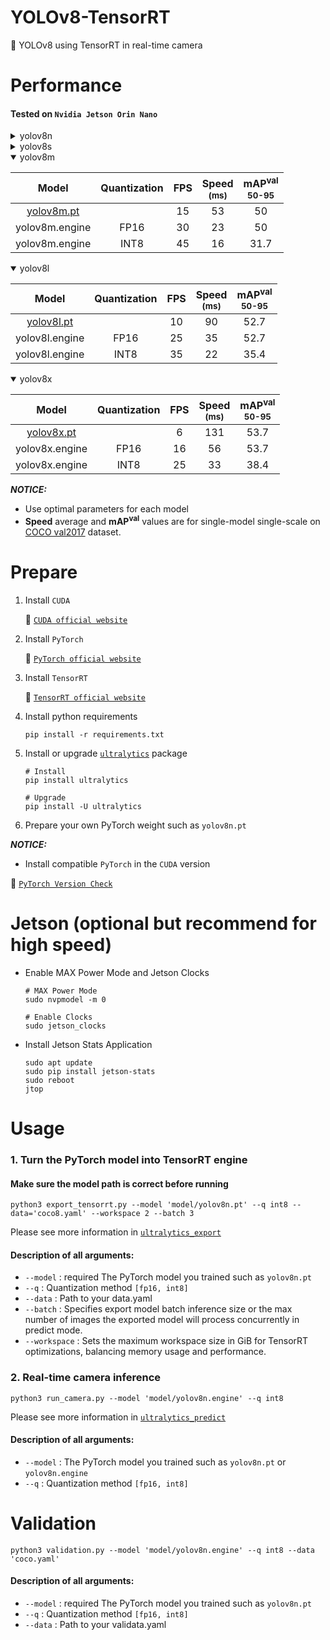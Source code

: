 # YOLOv8-TensorRT
👀 YOLOv8 using TensorRT in real-time camera

# Performance

#### Tested on `Nvidia Jetson Orin Nano`

<details>
<summary>yolov8n</summary>
<!-- - #### yolov8n -->

|Model|Quantization|FPS|Speed<sup><br>(ms)|mAP<sup>val<br>50-95|
|:---:|:---:|:---:|:---:|:---:|
|[yolov8n.pt](https://github.com/ultralytics/assets/releases/download/v8.2.0/yolov8n.pt)||40|20|37.1
|yolov8n.engine|FP16|70|7|37.1
|yolov8n.engine|INT8|80|5|19.8

</details>

<details>
<summary>yolov8s</summary>
<!-- - #### yolov8s -->

|Model|Quantization|FPS|Speed<sup><br>(ms)|mAP<sup>val<br>50-95|
|:---:|:---:|:---:|:---:|:---:|
|[yolov8s.pt](https://github.com/ultralytics/assets/releases/download/v8.2.0/yolov8s.pt)||30|30|44.7
|yolov8s.engine|FP16|55|11|44.7
|yolov8s.engine|INT8|70|8|28.3

</details>

<details open>
<summary>yolov8m</summary>
<!-- - #### yolov8m -->

|Model|Quantization|FPS|Speed<sup><br>(ms)|mAP<sup>val<br>50-95|
|:---:|:---:|:---:|:---:|:---:|
|[yolov8m.pt](https://github.com/ultralytics/assets/releases/download/v8.2.0/yolov8m.pt)||15|53|50
|yolov8m.engine|FP16|30|23|50
|yolov8m.engine|INT8|45|16|31.7

</details>

<details open>
<summary>yolov8l</summary>
<!-- - #### yolov8l -->

|Model|Quantization|FPS|Speed<sup><br>(ms)|mAP<sup>val<br>50-95|
|:---:|:---:|:---:|:---:|:---:|
|[yolov8l.pt](https://github.com/ultralytics/assets/releases/download/v8.2.0/yolov8l.pt)||10|90|52.7
|yolov8l.engine|FP16|25|35|52.7
|yolov8l.engine|INT8|35|22|35.4

</details>

<details open>
<summary>yolov8x</summary>
<!-- - #### yolov8x -->

|Model|Quantization|FPS|Speed<sup><br>(ms)|mAP<sup>val<br>50-95|
|:---:|:---:|:---:|:---:|:---:|
|[yolov8x.pt](https://github.com/ultralytics/assets/releases/download/v8.2.0/yolov8x.pt)||6|131|53.7
|yolov8x.engine|FP16|16|56|53.7
|yolov8x.engine|INT8|25|33|38.4

</details>


***NOTICE:***

- Use optimal parameters for each model
- **Speed** average and **mAP<sup>val</sup>** values are for single-model single-scale on [COCO val2017](https://cocodataset.org) dataset.


# Prepare
1. Install `CUDA`

    🚀 [`CUDA official website`](https://docs.nvidia.com/cuda/cuda-installation-guide-linux/index.html#download-the-nvidia-cuda-toolkit)

2. Install `PyTorch`

    🚀 [`PyTorch official website`](https://pytorch.org/get-started/locally/)

3. Install `TensorRT`

    🚀 [`TensorRT official website`](https://developer.nvidia.com/nvidia-tensorrt-8x-download)

4. Install python requirements
     ``` shell
     pip install -r requirements.txt
     ```

5. Install or upgrade [`ultralytics`](https://github.com/ultralytics/ultralytics) package
 
     ``` shell
     # Install
     pip install ultralytics

     # Upgrade
     pip install -U ultralytics
     ```

6. Prepare your own PyTorch weight such as `yolov8n.pt`

***NOTICE:***

- Install compatible `PyTorch` in the `CUDA` version

🚀 [`PyTorch Version Check`](https://pytorch.org/get-started/previous-versions/)



# Jetson (optional but recommend for high speed)
- Enable MAX Power Mode and Jetson Clocks

     ``` shell
     # MAX Power Mode
     sudo nvpmodel -m 0
    
     # Enable Clocks
     sudo jetson_clocks
     ```

- Install Jetson Stats Application

     ``` shell
     sudo apt update
     sudo pip install jetson-stats
     sudo reboot
     jtop
     ```


# Usage
### 1. Turn the PyTorch model into TensorRT engine

#### Make sure the model path is correct before running

 ``` shell
 python3 export_tensorrt.py --model 'model/yolov8n.pt' --q int8 --data='coco8.yaml' --workspace 2 --batch 3
 ```
Please see more information in [`ultralytics_export`](https://docs.ultralytics.com/modes/export/)

#### Description of all arguments:
- `--model` : required The PyTorch model you trained such as `yolov8n.pt`
- `--q` : Quantization method `[fp16, int8]`
- `--data` : Path to your data.yaml
- `--batch` : Specifies export model batch inference size or the max number of images the exported model will process concurrently in predict mode.
- `--workspace` : Sets the maximum workspace size in GiB for TensorRT optimizations, balancing memory usage and performance.


### 2. Real-time camera inference

``` shell
python3 run_camera.py --model 'model/yolov8n.engine' --q int8
```
Please see more information in [`ultralytics_predict`](https://docs.ultralytics.com/modes/predict/)

#### Description of all arguments:
- `--model` : The PyTorch model you trained such as `yolov8n.pt` or `yolov8n.engine`
- `--q` : Quantization method `[fp16, int8]`


# Validation
 ``` shell
 python3 validation.py --model 'model/yolov8n.engine' --q int8 --data 'coco.yaml'
 ```

#### Description of all arguments:
- `--model` : required The PyTorch model you trained such as `yolov8n.pt`
- `--q` : Quantization method `[fp16, int8]`
- `--data` : Path to your validata.yaml
